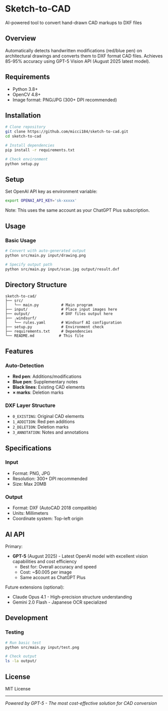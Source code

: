 # Sketch-to-CAD

AI-powered tool to convert hand-drawn CAD markups to DXF files

## Overview

Automatically detects handwritten modifications (red/blue pen) on architectural drawings and converts them to DXF format CAD files. Achieves 85-95% accuracy using GPT-5 Vision API (August 2025 latest model).

## Requirements

- Python 3.8+
- OpenCV 4.8+
- Image format: PNG/JPG (300+ DPI recommended)

## Installation

```bash
# Clone repository
git clone https://github.com/micci184/sketch-to-cad.git
cd sketch-to-cad

# Install dependencies
pip install -r requirements.txt

# Check environment
python setup.py
```

## Setup

Set OpenAI API key as environment variable:

```bash
export OPENAI_API_KEY='sk-xxxxx'
```

Note: This uses the same account as your ChatGPT Plus subscription.

## Usage

### Basic Usage

```bash
# Convert with auto-generated output
python src/main.py input/drawing.png

# Specify output path
python src/main.py input/scan.jpg output/result.dxf
```

## Directory Structure

```
sketch-to-cad/
├── src/
│   └── main.py          # Main program
├── input/               # Place input images here
├── output/              # DXF files output here
├── .windsurf/
│   └── rules.yaml       # Windsurf AI configuration
├── setup.py             # Environment check
├── requirements.txt     # Dependencies
└── README.md           # This file
```

## Features

### Auto-Detection
- **Red pen**: Additions/modifications
- **Blue pen**: Supplementary notes
- **Black lines**: Existing CAD elements
- **× marks**: Deletion marks

### DXF Layer Structure
- `0_EXISTING`: Original CAD elements
- `1_ADDITION`: Red pen additions
- `2_DELETION`: Deletion marks
- `3_ANNOTATION`: Notes and annotations

## Specifications

### Input
- Format: PNG, JPG
- Resolution: 300+ DPI recommended
- Size: Max 20MB

### Output
- Format: DXF (AutoCAD 2018 compatible)
- Units: Millimeters
- Coordinate system: Top-left origin

## AI API

Primary:
- **GPT-5** (August 2025) - Latest OpenAI model with excellent vision capabilities and cost efficiency
  - Best for: Overall accuracy and speed
  - Cost: ~$0.005 per image
  - Same account as ChatGPT Plus

Future extensions (optional):
- Claude Opus 4.1 - High-precision structure understanding
- Gemini 2.0 Flash - Japanese OCR specialized


## Development

### Testing
```bash
# Run basic test
python src/main.py input/test.png

# Check output
ls -la output/
```

## License

MIT License

---

*Powered by GPT-5 - The most cost-effective solution for CAD conversion*
